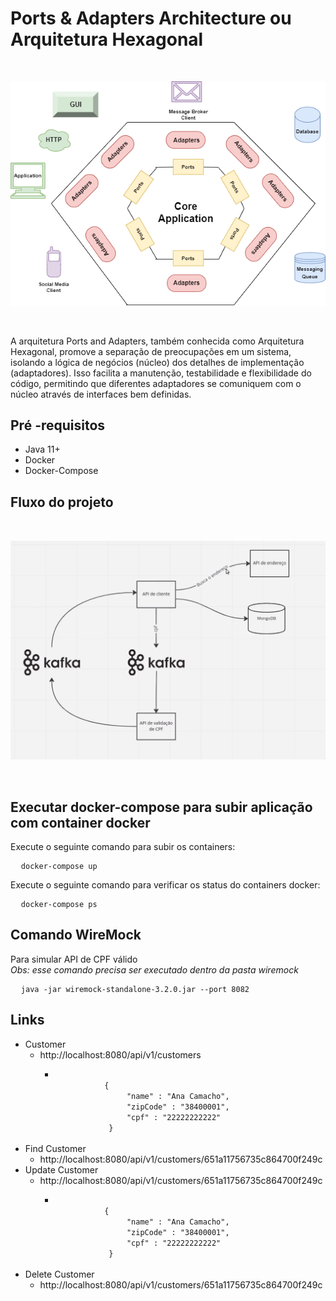 # Ports & Adapters Architecture ou Arquitetura Hexagonal

<br />
<p align="center">
  <img src="https://github.com/andersoncamacho/poc-arch-hexagonal-springboot/blob/main/images/ports-adapters.png" />
</p>
<br />

<p>A arquitetura Ports and Adapters, também conhecida como Arquitetura Hexagonal, promove a separação de preocupações em um sistema, isolando a lógica de negócios (núcleo) dos detalhes de implementação (adaptadores). Isso facilita a manutenção, testabilidade e flexibilidade do código, permitindo que diferentes adaptadores se comuniquem com o núcleo através de interfaces bem definidas.</p>

<h2>Pré -requisitos</h2>
<ul>
  <li>Java 11+</li>
  <li>Docker</li>
  <li>Docker-Compose</li>
</ul>

<h2>Fluxo do projeto</h2>

<br />
<p align="center">
  <img src="https://github.com/andersoncamacho/poc-arch-hexagonal-springboot/blob/main/images/kafka.png" />
</p>
<br />


<h2>Executar docker-compose para subir aplicação com container docker</h2>
<p>Execute o seguinte comando para subir os containers:</p>
<pre>
  <code>docker-compose up</code>
</pre>

<p> Execute o seguinte comando para verificar os status do containers docker:</p>
<pre>
  <code>docker-compose ps</code>
</pre>



<h2>Comando WireMock</h2>
<p>Para simular API de CPF válido <br /> <i>Obs: esse comando precisa ser executado dentro da pasta wiremock</i></p>

<pre>
  <code>java -jar wiremock-standalone-3.2.0.jar --port 8082</code>
</pre>
   
<h2>Links</h2>
<ul>
 <li>
   Customer
   <ul>
     <li>http://localhost:8080/api/v1/customers</li>
     <ul>
       <li>
         <code>
           {
            	"name" : "Ana Camacho",
            	"zipCode" : "38400001",
            	"cpf" : "22222222222"
            }
         </code>
       </li>
     </ul>
   </ul>
 </li>
   <li>
   Find Customer
   <ul>
     <li>http://localhost:8080/api/v1/customers/651a11756735c864700f249c</li>
   </ul>
 </li>
   <li>
   Update Customer
   <ul>
     <li>http://localhost:8080/api/v1/customers/651a11756735c864700f249c</li>
     <ul>
       <li>
         <code>
           {
            	"name" : "Ana Camacho",
            	"zipCode" : "38400001",
            	"cpf" : "22222222222"
            }
         </code>
       </li>
     </ul>
   </ul>
 </li>

   <li>
   Delete Customer
   <ul>
     <li>http://localhost:8080/api/v1/customers/651a11756735c864700f249c</li>
   </ul>
 </li>
</ul>


